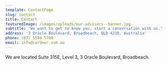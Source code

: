```yaml
---
template: ContactPage
slug: contact
title: Contact
featuredImage: /images/uploads/our-advisors--banner.jpg
subtitle: 'We want to get to know you, start a conversation with us.'
address: '3 Oracle Boulevard, Broadbeach, QLD 4218, Australia'
phone: (07) 5504 5700
email: info@cordner.com.au
---
```


We are located Suite 315E, Level 3, 3 Oracle Boulevard, Broadbeach.
